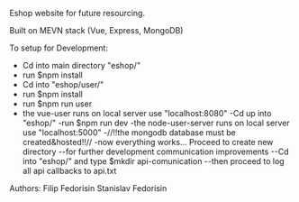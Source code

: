 Eshop website for future resourcing.

Built on MEVN stack (Vue, Express, MongoDB)

To setup for Development:

- Cd into main directory "eshop/"
- run \$npm install
- Cd into "eshop/user/"
- run \$npm install
- run \$npm run user
- the vue-user runs on local server use "localhost:8080"
  -Cd up into "eshop/"
  -run $npm run dev
-the node-user-server runs on local server use "localhost:5000"
-//!!the mongodb database must be created&hosted!!//
-now everything works... Proceed to create new directory
--for further development communication improvements
--Cd into "eshop/" and type \$mkdir api-comunication
  --then proceed to log all api callbacks to api.txt

Authors:
Filip Fedorisin
Stanislav Fedorisin
